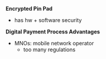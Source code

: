 **Encrypted Pin Pad**
- has hw + software security


**Digital Payment Process Advantages**
- MNOs: mobile network operator
	- too many regulations
